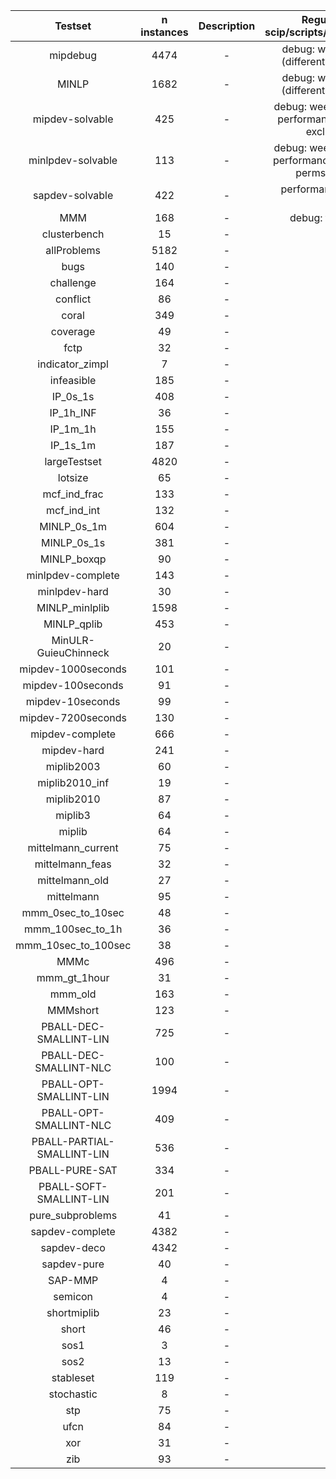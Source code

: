 |      Testset               | n instances | Description |              Regular testing (see scip/scripts/jenkins/*_testruns.sh)              | Remarks |
|:--------------------------:|:-----------:|:-----------:|:----------------------------------------------------------------------------------:|:-------:|
| mipdebug                   |        4474 | -           | debug: weekdays 60s soplex (different settings) and cplex;                         | -       |
| MINLP                      |        1682 | -           | debug: weekdays 60s soplex (different settings) and cplex;                         | -       |
| mipdev-solvable            |         425 | -           | debug: weekends 7200s soplex; performance: saturdays 7200s exclusive M620v3;       | -       |
| minlpdev-solvable          |         113 | -           | debug: weekends 7200s soplex; performance: saturdays 3600s 5 perms exclusive M640; | -       |
| sapdev-solvable            |         422 | -           | performance: sundays 3600s M630v2;                                                 | -       |
| MMM                        |         168 | -           | debug: fiberscip: sundays                                                          | -       |
| clusterbench               |          15 | -           | fridays                                                                            | -       |
| allProblems                |        5182 | -           | -                                                                                  | -       |
| bugs                       |         140 | -           | -                                                                                  | -       |
| challenge                  |         164 | -           | -                                                                                  | -       |
| conflict                   |          86 | -           | -                                                                                  | -       |
| coral                      |         349 | -           | -                                                                                  | -       |
| coverage                   |          49 | -           | -                                                                                  | -       |
| fctp                       |          32 | -           | -                                                                                  | -       |
| indicator_zimpl            |           7 | -           | -                                                                                  | -       |
| infeasible                 |         185 | -           | -                                                                                  | -       |
| IP_0s_1s                   |         408 | -           | -                                                                                  | -       |
| IP_1h_INF                  |          36 | -           | -                                                                                  | -       |
| IP_1m_1h                   |         155 | -           | -                                                                                  | -       |
| IP_1s_1m                   |         187 | -           | -                                                                                  | -       |
| largeTestset               |        4820 | -           | -                                                                                  | -       |
| lotsize                    |          65 | -           | -                                                                                  | -       |
| mcf_ind_frac               |         133 | -           | -                                                                                  | -       |
| mcf_ind_int                |         132 | -           | -                                                                                  | -       |
| MINLP_0s_1m                |         604 | -           | -                                                                                  | -       |
| MINLP_0s_1s                |         381 | -           | -                                                                                  | -       |
| MINLP_boxqp                |          90 | -           | -                                                                                  | -       |
| minlpdev-complete          |         143 | -           | -                                                                                  | -       |
| minlpdev-hard              |          30 | -           | -                                                                                  | -       |
| MINLP_minlplib             |        1598 | -           | -                                                                                  | -       |
| MINLP_qplib                |         453 | -           | -                                                                                  | -       |
| MinULR-GuieuChinneck       |          20 | -           | -                                                                                  | -       |
| mipdev-1000seconds         |         101 | -           | -                                                                                  | -       |
| mipdev-100seconds          |          91 | -           | -                                                                                  | -       |
| mipdev-10seconds           |          99 | -           | -                                                                                  | -       |
| mipdev-7200seconds         |         130 | -           | -                                                                                  | -       |
| mipdev-complete            |         666 | -           | -                                                                                  | -       |
| mipdev-hard                |         241 | -           | -                                                                                  | -       |
| miplib2003                 |          60 | -           | -                                                                                  | -       |
| miplib2010_inf             |          19 | -           | -                                                                                  | -       |
| miplib2010                 |          87 | -           | -                                                                                  | -       |
| miplib3                    |          64 | -           | -                                                                                  | -       |
| miplib                     |          64 | -           | -                                                                                  | -       |
| mittelmann_current         |          75 | -           | -                                                                                  | -       |
| mittelmann_feas            |          32 | -           | -                                                                                  | -       |
| mittelmann_old             |          27 | -           | -                                                                                  | -       |
| mittelmann                 |          95 | -           | -                                                                                  | -       |
| mmm_0sec_to_10sec          |          48 | -           | -                                                                                  | -       |
| mmm_100sec_to_1h           |          36 | -           | -                                                                                  | -       |
| mmm_10sec_to_100sec        |          38 | -           | -                                                                                  | -       |
| MMMc                       |         496 | -           | -                                                                                  | -       |
| mmm_gt_1hour               |          31 | -           | -                                                                                  | -       |
| mmm_old                    |         163 | -           | -                                                                                  | -       |
| MMMshort                   |         123 | -           | -                                                                                  | -       |
| PBALL-DEC-SMALLINT-LIN     |         725 | -           | -                                                                                  | -       |
| PBALL-DEC-SMALLINT-NLC     |         100 | -           | -                                                                                  | -       |
| PBALL-OPT-SMALLINT-LIN     |        1994 | -           | -                                                                                  | -       |
| PBALL-OPT-SMALLINT-NLC     |         409 | -           | -                                                                                  | -       |
| PBALL-PARTIAL-SMALLINT-LIN |         536 | -           | -                                                                                  | -       |
| PBALL-PURE-SAT             |         334 | -           | -                                                                                  | -       |
| PBALL-SOFT-SMALLINT-LIN    |         201 | -           | -                                                                                  | -       |
| pure_subproblems           |          41 | -           | -                                                                                  | -       |
| sapdev-complete            |        4382 | -           | -                                                                                  | -       |
| sapdev-deco                |        4342 | -           | -                                                                                  | -       |
| sapdev-pure                |          40 | -           | -                                                                                  | -       |
| SAP-MMP                    |           4 | -           | -                                                                                  | -       |
| semicon                    |           4 | -           | -                                                                                  | -       |
| shortmiplib                |          23 | -           | -                                                                                  | -       |
| short                      |          46 | -           | -                                                                                  | -       |
| sos1                       |           3 | -           | -                                                                                  | -       |
| sos2                       |          13 | -           | -                                                                                  | -       |
| stableset                  |         119 | -           | -                                                                                  | -       |
| stochastic                 |           8 | -           | -                                                                                  | -       |
| stp                        |          75 | -           | -                                                                                  | -       |
| ufcn                       |          84 | -           | -                                                                                  | -       |
| xor                        |          31 | -           | -                                                                                  | -       |
| zib                        |          93 | -           | -                                                                                  | -       |
